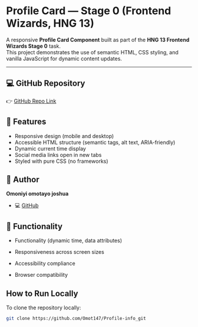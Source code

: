 # Profile Card — Stage 0 (Frontend Wizards, HNG 13)

A responsive **Profile Card Component** built as part of the **HNG 13 Frontend Wizards Stage 0** task.  
This project demonstrates the use of semantic HTML, CSS styling, and vanilla JavaScript for dynamic content updates.

---

## 💻 GitHub Repository
👉 [GitHub Repo Link](https://github.com/Omot147/Profile-info_git)



## 🌟 Features
- Responsive design (mobile and desktop)
- Accessible HTML structure (semantic tags, alt text, ARIA-friendly)
- Dynamic current time display
- Social media links open in new tabs
- Styled with pure CSS (no frameworks)


## 🧠 Author
**Omoniyi omotayo joshua**  
- 💻 [GitHub](https://github.com/Om0t147)


## 🧪 Functionality

- Functionality (dynamic time, data attributes)

- Responsiveness across screen sizes

- Accessibility compliance

- Browser compatibility


## How to Run Locally

To clone the repository locally:
```bash
git clone https://github.com/Omot147/Profile-info_git

